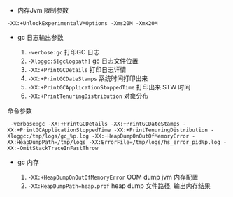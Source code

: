 * 内存Jvm 限制参数

```
-XX:+UnlockExperimentalVMOptions -Xms20M -Xmx20M
```


* gc 日志输出参数

    1. ```-verbose:gc``` 打印GC 日志
    2. ```-Xloggc:${gclogpath}``` gc 日志文件位置
    3. ```-XX:+PrintGCDetails``` 打印日志详情
    4. ```-XX:+PrintGCDateStamps``` 系统时间打印出来
    5. ```-XX:+PrintGCApplicationStoppedTime``` 打印出来 STW 时间
    6. ```-XX:+PrintTenuringDistribution``` 对象分布
  
命令参数
```
 -verbose:gc -XX:+PrintGCDetails -XX:+PrintGCDateStamps -XX:+PrintGCApplicationStoppedTime -XX:+PrintTenuringDistribution -Xloggc:/tmp/logs/gc_%p.log -XX:+HeapDumpOnOutOfMemoryError -XX:HeapDumpPath=/tmp/logs -XX:ErrorFile=/tmp/logs/hs_error_pid%p.log -XX:-OmitStackTraceInFastThrow
```

* gc 内存

    1. ```-XX:+HeapDumpOnOutOfMemoryError``` OOM dump jvm 内存配置
    2. ```-XX:HeapDumpPath=heap.prof``` heap dump 文件路径, 输出内存结果
    

   